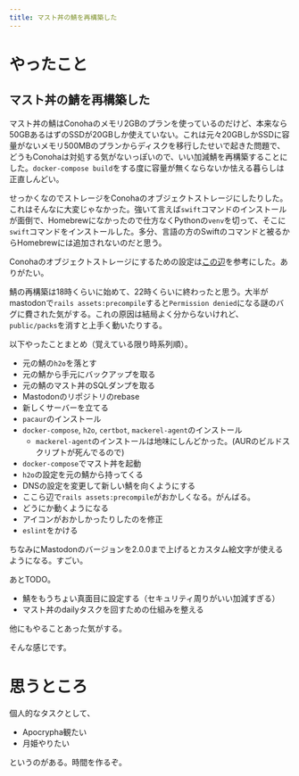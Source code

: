 ```yaml
---
title: マスト丼の鯖を再構築した
---
```


# やったこと

## マスト丼の鯖を再構築した

マスト丼の鯖はConohaのメモリ2GBのプランを使っているのだけど、本来なら50GBあるはずのSSDが20GBしか使えていない。これは元々20GBしかSSDに容量がないメモリ500MBのプランからディスクを移行したせいで起きた問題で、どうもConohaは対処する気がないっぽいので、いい加減鯖を再構築することにした。`docker-compose build`をする度に容量が無くならないか怯える暮らしは正直しんどい。

せっかくなのでストレージをConohaのオブジェクトストレージにしたりした。これはそんなに大変じゃなかった。強いて言えば`swift`コマンドのインストールが面倒で、Homebrewになかったので仕方なくPythonの`venv`を切って、そこに`swift`コマンドをインストールした。多分、言語の方のSwiftのコマンドと被るからHomebrewには追加されないのだと思う。

Conohaのオブジェクトストレージにするための設定は[この辺](https://gist.github.com/esetomo/7993076bf186aa116df3f97f919bc783)を参考にした。ありがたい。

鯖の再構築は18時くらいに始めて、22時くらいに終わったと思う。大半がmastodonで`rails assets:precompile`すると`Permission denied`になる謎のバグに費された気がする。これの原因は結局よく分からないけれど、`public/packs`を消すと上手く動いたりする。

以下やったことまとめ（覚えている限り時系列順）。

  - 元の鯖の`h2o`を落とす
  - 元の鯖から手元にバックアップを取る
  - 元の鯖のマスト丼のSQLダンプを取る
  - Mastodonのリポジトリのrebase
  - 新しくサーバーを立てる
  - `pacaur`のインストール
  - `docker-compose`, `h2o`, `certbot`, `mackerel-agent`のインストール
    * `mackerel-agent`のインストールは地味にしんどかった。(AURのビルドスクリプトが死んでるので)
  - `docker-compose`でマスト丼を起動
  - `h2o`の設定を元の鯖から持ってくる
  - DNSの設定を変更して新しい鯖を向くようにする
  - ここら辺で`rails assets:precompile`がおかしくなる。がんばる。
  - どうにか動くようになる
  - アイコンがおかしかったりしたのを修正
  - `eslint`をかける

ちなみにMastodonのバージョンを2.0.0まで上げるとカスタム絵文字が使えるようになる。すごい。

あとTODO。

  - 鯖をもうちょい真面目に設定する（セキュリティ周りがいい加減すぎる）
  - マスト丼のdailyタスクを回すための仕組みを整える

他にもやることあった気がする。

そんな感じです。

# 思うところ

個人的なタスクとして、

  - Apocrypha観たい
  - 月姫やりたい

というのがある。時間を作るぞ。
